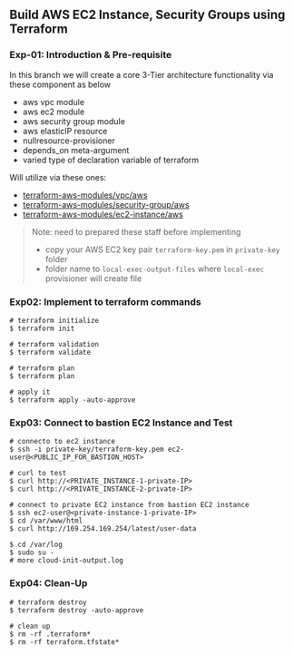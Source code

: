## **Build AWS EC2 Instance, Security Groups using Terraform**



### **Exp-01: Introduction & Pre-requisite**

In this branch we will create a core 3-Tier architecture functionality via these component as below

- aws vpc module
- aws ec2 module
- aws security group module
- aws elasticIP resource 
- nullresource-provisioner
- depends_on meta-argument
- varied type of declaration  variable of terraform 

Will  utilize via these ones:

- [terraform-aws-modules/vpc/aws](https://registry.terraform.io/modules/terraform-aws-modules/vpc/aws/latest)
- [terraform-aws-modules/security-group/aws](https://registry.terraform.io/modules/terraform-aws-modules/security-group/aws/latest)
- [terraform-aws-modules/ec2-instance/aws](https://registry.terraform.io/modules/terraform-aws-modules/ec2-instance/aws/latest)

> Note: need to prepared these staff before implementing
>
> - copy your AWS EC2 key pair `terraform-key.pem` in `private-key` folder
> - folder name to `local-exec-output-files` where `local-exec` provisioner will create file

### **Exp02: Implement to terraform commands**

```t
# terraform initialize
$ terraform init

# terraform validation
$ terraform validate

# terraform plan
$ terraform plan

# apply it
$ terraform apply -auto-approve
```

### **Exp03: Connect to bastion EC2 Instance and Test**

```t
# connecto to ec2 instance
$ ssh -i private-key/terraform-key.pem ec2-user@<PUBLIC_IP_FOR_BASTION_HOST>

# curl to test
$ curl http://<PRIVATE_INSTANCE-1-private-IP>
$ curl http://<PRIVATE_INSTANCE-2-private-IP>

# connect to private EC2 instance from bastion EC2 instance
$ ssh ec2-user@<private-instance-1-private-IP>
$ cd /var/www/html
$ curl http://169.254.169.254/latest/user-data

$ cd /var/log
$ sudo su - 
# more cloud-init-output.log
```

### **Exp04: Clean-Up**

```t
# terraform destroy
$ terraform destroy -auto-approve

# clean up
$ rm -rf .terraform*
$ rm -rf terraform.tfstate*
```

